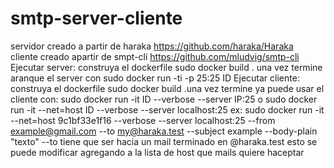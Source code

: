 # smtp-server-cliente
servidor creado a partir de haraka https://github.com/haraka/Haraka \
cliente creado apartir de smpt-cli https://github.com/mludvig/smtp-cli
Ejecutar server:
construya el dockerfile
sudo docker build .
una vez termine aranque el server con
sudo docker run -ti -p 25:25 ID
Ejecutar cliente:
construya el dockerfile
sudo docker build .una vez termine ya puede usar el cliente con:
sudo docker run -it ID --verbose --server IP:25
o
sudo docker run -it --net=host ID --verbose --server localhost:25
ex:
sudo docker run -it --net=host 9c1bf33e1f16 --verbose --server localhost:25 --from example@gmail.com --to my@haraka.test --subject example --body-plain "texto"
--to tiene que ser hacia un mail terminado en @haraka.test
esto se puede modificar agregando a la lista de host que mails quiere haceptar
